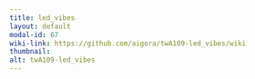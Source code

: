 ```yaml
---
title: led_vibes
layout: default
modal-id: 67
wiki-link: https://github.com/aigora/twA109-led_vibes/wiki
thumbnail: 
alt: twA109-led_vibes
---
```

